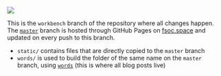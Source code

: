 ![](https://github.com/lw2904/fsoc.space/workflows/build-to-master/badge.svg)

This is the `workbench` branch of the repository where all changes happen. The [`master`](https://github.com/LW2904/fsoc.space/tree/master) branch is hosted through GitHub Pages on [fsoc.space](https://fsoc.space) and updated on every push to this branch.

- `static/` contains files that are directly copied to the `master` branch
- `words/` is used to build the folder of the same name on the `master` branch, using [`words`](https://github.com/LW2904/words) (this is where all blog posts live) 
